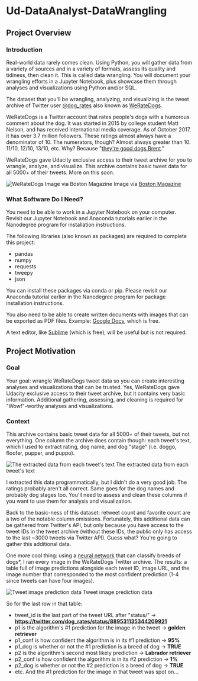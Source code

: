 # Ud-DataAnalyst-DataWrangling

## Project Overview
### Introduction
Real-world data rarely comes clean. Using Python, you will gather data from a variety of sources and in a variety of formats, assess its quality and tidiness, then clean it. This is called data wrangling. You will document your wrangling efforts in a Jupyter Notebook, plus showcase them through analyses and visualizations using Python and/or SQL.

The dataset that you'll be wrangling, analyzing, and visualizing is the tweet archive of Twitter user [@dog_rates](https://twitter.com/dog_rates) also known as [WeRateDogs](https://en.wikipedia.org/wiki/WeRateDogs).

WeRateDogs is a Twitter account that rates people's dogs with a humorous comment about the dog. It was started in 2015 by college student Matt Nelson, and has received international media coverage. As of October 2017, it has over 3.7 million followers. These ratings almost always have a denominator of 10. The numerators, though? Almost always greater than 10. 11/10, 12/10, 13/10, etc. Why? Because "[they're good dogs Brent](http://knowyourmeme.com/memes/theyre-good-dogs-brent)."

WeRateDogs gave Udacity exclusive access to their tweet archive for you to wrangle, analyze, and visualize. This archive contains basic tweet data for all 5000+ of their tweets. More on this soon.

![WeRateDogs Image via Boston Magazine](https://d17h27t6h515a5.cloudfront.net/topher/2017/October/59dd378f_dog-rates-social/dog-rates-social.jpg)
Image via [Boston Magazine](http://www.bostonmagazine.com/arts-entertainment/blog/2017/04/18/dog-rates-mit/)

### What Software Do I Need?
You need to be able to work in a Jupyter Notebook on your computer. Revisit our Jupyter Notebook and Anaconda tutorials earlier in the Nanodegree program for installation instructions.

The following libraries (also known as packages) are required to complete this project:

* pandas
* numpy
* requests
* tweepy
* json

You can install these packages via conda or pip. Please revisit our Anaconda tutorial earlier in the Nanodegree program for package installation instructions.

You also need to be able to create written documents with images that can be exported as PDF files. Example: [Google Docs](https://www.google.com/docs/about/), which is free.

A text editor, like [Sublime](https://www.sublimetext.com/) (which is free), will be useful but is not required.

## Project Motivation
### Goal
Your goal: wrangle WeRateDogs tweet data so you can create interesting analyses and visualizations that can be trusted. Yes, WeRateDogs gave Udacity exclusive access to their tweet archive, but it contains very basic information. Additional gathering, assessing, and cleaning is required for "Wow!"-worthy analyses and visualizations.

### Context
This archive contains basic tweet data for all 5000+ of their tweets, but not everything. One column the archive does contain though: each tweet's text, which I used to extract rating, dog name, and dog "stage" (i.e. doggo, floofer, pupper, and puppo).

![The extracted data from each tweet's text](https://d17h27t6h515a5.cloudfront.net/topher/2017/October/59dd4791_screenshot-2017-10-10-18.19.36/screenshot-2017-10-10-18.19.36.png)
The extracted data from each tweet's text

I extracted this data programmatically, but I didn't do a very good job. The ratings probably aren't all correct. Same goes for the dog names and probably dog stages too. You'll need to assess and clean these columns if you want to use them for analysis and visualization.

Back to the basic-ness of this dataset: retweet count and favorite count are a two of the notable column omissions. Fortunately, this additional data can be gathered from Twitter's API, but only because you have access to the tweet IDs in the tweet archive (without these IDs, the public only has access to the last ~3000 tweets via Twitter API). Guess what? You're going to gather this additional data.

One more cool thing: using a [neural network](https://classroom.udacity.com/nanodegrees/nd002/parts/20a33e0b-0f64-41a3-a9d9-c6f1207265c6/modules/14d9f5f1-9e7b-4bfb-97f3-bcdbf4a3699c/lessons/a8085857-3e28-4fc7-aeb8-da64ccbc2e20/concepts/28d4643b-3785-4700-bdee-4e5fc9963576) that can classify breeds of dogs*, I ran every image in the WeRateDogs Twitter archive. The results: a table full of image predictions alongside each tweet ID, image URL, and the image number that corresponded to the most confident prediction (1-4 since tweets can have four images).

![Tweet image prediction data](https://d17h27t6h515a5.cloudfront.net/topher/2017/October/59dd4d2c_screenshot-2017-10-10-18.43.41/screenshot-2017-10-10-18.43.41.png)
Tweet image prediction data

So for the last row in that table:

* tweet_id is the last part of the tweet URL after "status/" → **https://twitter.com/dog_rates/status/889531135344209921**
* p1 is the algorithm's #1 prediction for the image in the tweet → **golden retriever**
* p1_conf is how confident the algorithm is in its #1 prediction → **95%**
* p1_dog is whether or not the #1 prediction is a breed of dog → **TRUE**
* p2 is the algorithm's second most likely prediction → **Labrador retriever**
* p2_conf is how confident the algorithm is in its #2 prediction → **1%**
* p2_dog is whether or not the #2 prediction is a breed of dog → **TRUE**
* etc.
And the #1 prediction for the image in that tweet was spot on...



